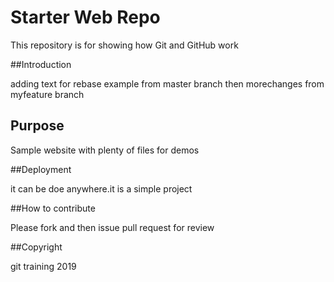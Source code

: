 # Starter Web Repo

This repository is for showing how Git and GitHub work

##Introduction

adding text for rebase example from master branch then morechanges from myfeature branch

## Purpose

Sample website with plenty of files for demos

##Deployment

it can be doe anywhere.it is  a simple project

##How to contribute

Please fork and then issue pull request for review

##Copyright

git training 2019